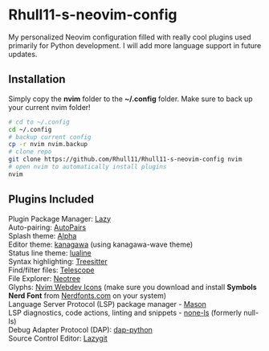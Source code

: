 # Rhull11-s-neovim-config
My personalized Neovim configuration filled with really cool plugins used primarily for Python development. I will add more language support in future updates.

## Installation
Simply copy the **nvim** folder to the **~/.config** folder.
Make sure to back up your current nvim folder!

```zsh
# cd to ~/.config
cd ~/.config
# backup current config
cp -r nvim nvim.backup
# clone repo
git clone https://github.com/Rhull11/Rhull11-s-neovim-config nvim
# open nvim to automatically install plugins
nvim
```

## Plugins Included

Plugin Package Manager: [Lazy](https://github.com/folke/lazy.nvim)  
Auto-pairing: [AutoPairs](https://github.com/windwp/nvim-autopairs)  
Splash theme: [Alpha](https://github.com/goolord/alpha-nvim)  
Editor theme: [kanagawa](https://github.com/rebelot/kanagawa.nvim) (using kanagawa-wave theme)  
Status line theme: [lualine](https://github.com/nvim-lualine/lualine.nvim)  
Syntax highlighting: [Treesitter](https://github.com/nvim-treesitter/nvim-treesitter)  
Find/filter files: [Telescope](https://github.com/nvim-telescope/telescope.nvim)  
File Explorer: [Neotree](https://github.com/nvim-neo-tree/neo-tree.nvim)  
Glyphs: [Nvim Webdev Icons](https://github.com/nvim-tree/nvim-web-devicons) (make sure you download and install **Symbols Nerd Font** from [Nerdfonts.com](https://www.nerdfonts.com/font-downloads) on your system)  
Language Server Protocol (LSP) package manager - [Mason](https://github.com/williamboman/mason.nvim)  
LSP diagnostics, code actions, linting and snippets - [none-ls](https://github.com/nvimtools/none-ls.nvim) (formerly null-ls)  
Debug Adapter Protocol (DAP): [dap-python](https://github.com/mfussenegger/nvim-dap-python)  
Source Control Editor: [Lazygit](https://github.com/kdheepak/lazygit.nvim)  
